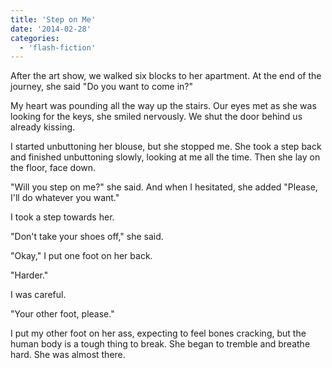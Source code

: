 ```yaml
---
title: 'Step on Me'
date: '2014-02-28'
categories:
  - 'flash-fiction'
---
```


After the art show, we walked six blocks to her apartment. At the end of the
journey, she said "Do you want to come in?"

<!-- truncate -->


My heart was pounding all the way up the stairs. Our eyes met as she was looking
for the keys, she smiled nervously. We shut the door behind us already kissing.

I started unbuttoning her blouse, but she stopped me. She took a step back and
finished unbuttoning slowly, looking at me all the time. Then she lay on the
floor, face down.

"Will you step on me?" she said. And when I hesitated, she added "Please, I'll
do whatever you want."

I took a step towards her.

"Don't take your shoes off," she said.

"Okay," I put one foot on her back.

"Harder."

I was careful.

"Your other foot, please."

I put my other foot on her ass, expecting to feel bones cracking, but the human
body is a tough thing to break. She began to tremble and breathe hard. She was
almost there.
